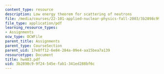 ```yaml
---
content_type: resource
description: Low energy theorem for scattering of neutrons
file: /media/courses/22-101-applied-nuclear-physics-fall-2003/3b2898c99f24545efab1341ed288bf6c_hw403.pdf
file_type: application/pdf
learning_resource_types:
- Assignments
ocw_type: OCWFile
parent_title: Assignments
parent_type: CourseSection
parent_uid: 17e8ff12-6e84-284a-09e4-aa15bea7a139
resourcetype: Document
title: hw403.pdf
uid: 3b2898c9-9f24-545e-fab1-341ed288bf6c
---
```

